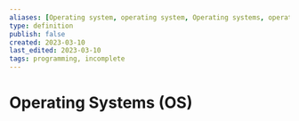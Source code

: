 ```yaml
---
aliases: [Operating system, operating system, Operating systems, operating systems]
type: definition
publish: false
created: 2023-03-10
last_edited: 2023-03-10
tags: programming, incomplete
---
```

# Operating Systems (OS)
